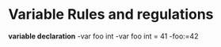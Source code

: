 # **Variable Rules and regulations**
**variable declaration**
-var foo int
-var foo int = 41
-foo:=42
